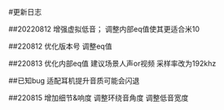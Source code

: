 #更新日志

##20220812
增强虚拟低音；
调整内部eq值使其更适合米10

##220812
优化版本号
调整eq值

##220813
优化内部eq值
建议场景人声or视频
采样率改为192khz

##已知bug
适配耳机提升音质可能会闪退

##220815
增加细节&响度
调整环绕音角度
调整低音宽度
